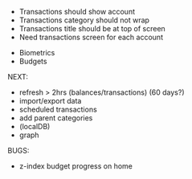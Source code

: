
- Transactions should show account
- Transactions category should not wrap
- Transactions title should be at top of screen
- Need transactions screen for each account

* Biometrics
* Budgets

NEXT:
- refresh > 2hrs (balances/transactions) (60 days?)
- import/export data
- scheduled transactions
- add parent categories
- (localDB)
- graph

BUGS:
- z-index budget progress on home
